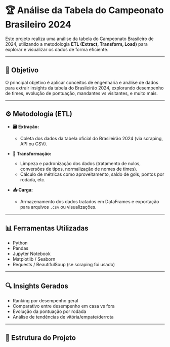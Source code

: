 # 🏆 Análise da Tabela do Campeonato Brasileiro 2024

Este projeto realiza uma análise da tabela do Campeonato Brasileiro de 2024, utilizando a metodologia **ETL (Extract, Transform, Load)** para explorar e visualizar os dados de forma eficiente.

---

## 📌 Objetivo

O principal objetivo é aplicar conceitos de engenharia e análise de dados para extrair insights da tabela do Brasileirão 2024, explorando desempenho de times, evolução de pontuação, mandantes vs visitantes, e muito mais.

---

## ⚙️ Metodologia (ETL)

- **🗃️ Extração:** 
  - Coleta dos dados da tabela oficial do Brasileirão 2024 (via scraping, API ou CSV).

- **🔄 Transformação:** 
  - Limpeza e padronização dos dados (tratamento de nulos, conversões de tipos, normalização de nomes de times).
  - Cálculo de métricas como aproveitamento, saldo de gols, pontos por rodada, etc.

- **📥 Carga:** 
  - Armazenamento dos dados tratados em DataFrames e exportação para arquivos `.csv` ou visualizações.

---

## 📊 Ferramentas Utilizadas

- Python
- Pandas
- Jupyter Notebook
- Matplotlib / Seaborn
- Requests / BeautifulSoup (se scraping foi usado)

---

## 🔍 Insights Gerados

- Ranking por desempenho geral
- Comparativo entre desempenho em casa vs fora
- Evolução da pontuação por rodada
- Análise de tendências de vitória/empate/derrota

---

## 📁 Estrutura do Projeto

